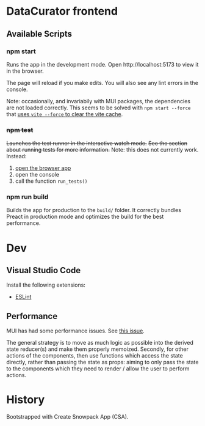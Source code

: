 # DataCurator frontend

## Available Scripts

### npm start

Runs the app in the development mode.
Open http://localhost:5173 to view it in the browser.

The page will reload if you make edits.
You will also see any lint errors in the console.

Note: occasionally, and invariabily with MUI packages, the dependencies are not loaded correctly.  This seems to be solved with `npm start --force` that [uses `vite --force` to clear the vite cache](https://stackoverflow.com/a/74916125/539490).

### ~~npm test~~

~~Launches the test runner in the interactive watch mode.~~
~~See the section about running tests for more information.~~
Note: this does not currently work.  Instead:

1. [open the browser app](http://localhost:5173/app)
2. open the console
3. call the function `run_tests()`

### npm run build

Builds the app for production to the `build/` folder.
It correctly bundles Preact in production mode and optimizes the build for the best performance.


# Dev

## Visual Studio Code

Install the following extensions:
- [ESLint](https://marketplace.visualstudio.com/items?itemName=dbaeumer.vscode-eslint)

## Performance

MUI has had some performance issues.  See [this issue](https://github.com/AJamesPhillips/DataCurator/issues/214).

The general strategy is to move as much logic as possible into the derived state
reducer(s) and make them properly memoized.  Secondly, for other actions of the
components, then use functions which access the state directly, rather than
passing the state as props: aiming to only pass the state to the components
which they need to render / allow the user to perform actions.

# History

Bootstrapped with Create Snowpack App (CSA).
